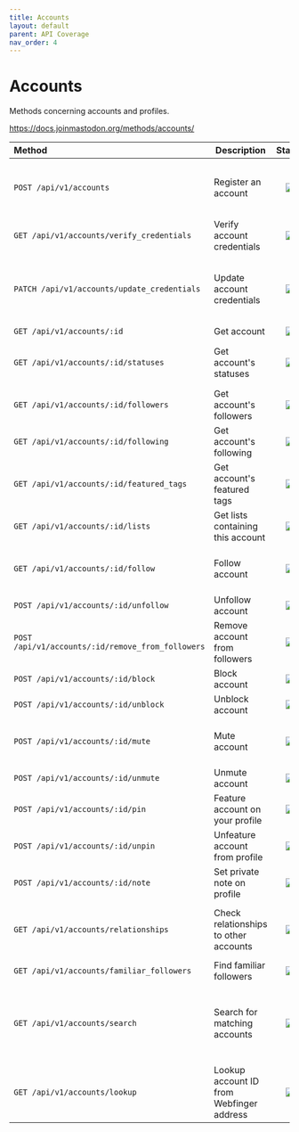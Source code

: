 ```yaml
---
title: Accounts
layout: default
parent: API Coverage
nav_order: 4
---
```


# Accounts

Methods concerning accounts and profiles.

<a href="https://docs.joinmastodon.org/methods/accounts/" target="_blank">https://docs.joinmastodon.org/methods/accounts/</a>

| Method                                            | Description                              |               Status               | Comments                                                                                                               | 
|:--------------------------------------------------|------------------------------------------|:----------------------------------:|------------------------------------------------------------------------------------------------------------------------|
| `POST /api/v1/accounts`                           | Register an account                      | <img src="/assets/orange16.png" /> | Error response with details not propagated. Otherwise, fully implemented.                                              |
| `GET /api/v1/accounts/verify_credentials`         | Verify account credentials               | <img src="/assets/orange16.png" /> | Should return `CredentialAccount` instead of `Account`.                                                                |
| `PATCH /api/v1/accounts/update_credentials`       | Update account credentials               | <img src="/assets/orange16.png" /> | `locked`, `bot`, `discoverable`, `fields_attributes`, `source` query parameters are missing.                           |
| `GET /api/v1/accounts/:id`                        | Get account                              | <img src="/assets/green16.png" />  | Fully supported.                                                                                                       |
| `GET /api/v1/accounts/:id/statuses`               | Get account's statuses                   | <img src="/assets/orange16.png" /> | `exclude_reblogs`, `tagged` query parameters are missing.                                                              |
| `GET /api/v1/accounts/:id/followers`              | Get account's followers                  | <img src="/assets/green16.png" />  | Fully supported.                                                                                                       |
| `GET /api/v1/accounts/:id/following`              | Get account's following                  | <img src="/assets/green16.png" />  | Fully supported.                                                                                                       |
| `GET /api/v1/accounts/:id/featured_tags`          | Get account's featured tags              |  <img src="/assets/red16.png" />   | Not implemented yet.                                                                                                   |
| `GET /api/v1/accounts/:id/lists`                  | Get lists containing this account        |  <img src="/assets/red16.png" />   | Not implemented yet.                                                                                                   |
| `GET /api/v1/accounts/:id/follow`                 | Follow account                           | <img src="/assets/orange16.png" /> | `reblogs`, `notify`, `languages` query parameters are missing.                                                         |
| `POST /api/v1/accounts/:id/unfollow`              | Unfollow account                         | <img src="/assets/green16.png" />  | Fully supported.                                                                                                       |
| `POST /api/v1/accounts/:id/remove_from_followers` | Remove account from followers            |  <img src="/assets/red16.png" />   | Not implemented yet.                                                                                                   |
| `POST /api/v1/accounts/:id/block`                 | Block account                            | <img src="/assets/green16.png" />  | Fully supported.                                                                                                       |
| `POST /api/v1/accounts/:id/unblock`               | Unblock account                          | <img src="/assets/green16.png" />  | Fully supported.                                                                                                       |
| `POST /api/v1/accounts/:id/mute`                  | Mute account                             | <img src="/assets/orange16.png" /> | `notifications`, `duration` form data parameters are missing.                                                          |
| `POST /api/v1/accounts/:id/unmute`                | Unmute account                           | <img src="/assets/green16.png" />  | Fully supported.                                                                                                       |
| `POST /api/v1/accounts/:id/pin`                   | Feature account on your profile          |  <img src="/assets/red16.png" />   | Not implemented yet.                                                                                                   |
| `POST /api/v1/accounts/:id/unpin`                 | Unfeature account from profile           |  <img src="/assets/red16.png" />   | Not implemented yet.                                                                                                   |
| `POST /api/v1/accounts/:id/note`                  | Set private note on profile              |  <img src="/assets/red16.png" />   | Not implemented yet.                                                                                                   |
| `GET /api/v1/accounts/relationships`              | Check relationships to other accounts    | <img src="/assets/orange16.png" /> | `with_suspended` parameter missing from query parameters. Will default to false.                                       |
| `GET /api/v1/accounts/familiar_followers`         | Find familiar followers                  |  <img src="/assets/red16.png" />   | Not implemented yet.                                                                                                   |
| `GET /api/v1/accounts/search`                     | Search for matching accounts             | <img src="/assets/orange16.png" /> | `offset` (defaults to 0), `resolve` (defaults to false), `following` (defaults to false) query parameters are missing. |
| `GET /api/v1/accounts/lookup`                     | Lookup account ID from Webfinger address |  <img src="/assets/red16.png" />   | Not implemented yet.                                                                                                   |
